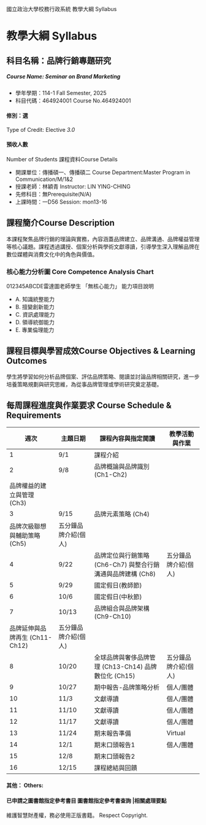 國立政治大學校務行政系統 教學大綱 Syllabus
# 教學大綱 Syllabus
##  科目名稱：品牌行銷專題研究
#####  Course Name: Seminar on Brand Marketing
  * 學年學期：114-1 Fall Semester, 2025 
  * 科目代碼：464924001 Course No.464924001
#### 修別：選
Type of Credit: Elective 
_3.0_
#### 預收人數
Number of Students
課程資料Course Details
  * 開課單位：傳播碩一、傳播碩二 Course Department:Master Program in Communication/M/1&2 
  * 授課老師：林穎青 Instructor: LIN YING-CHING 
  * 先修科目：無Prerequisite(N/A)
  * 上課時間：一D56 Session: mon13-16
##  課程簡介Course Description
本課程聚焦品牌行銷的理論與實務，內容涵蓋品牌建立、品牌溝通、品牌權益管理等核心議題。課程透過講授、個案分析與學術文獻導讀，引導學生深入理解品牌在數位媒體與消費文化中的角色與價值。
###  核心能力分析圖 Core Competence Analysis Chart
012345ABCDE雷達圖老師學生
「無核心能力」 
能力項目說明
  * A. 知識統整能力
  * B. 擅變創新能力
  * C. 資訊處理能力
  * D. 領導統御能力
  * E. 專業倫理能力
##  課程目標與學習成效Course Objectives & Learning Outcomes 
學生將學習如何分析品牌個案、評估品牌策略、閱讀並討論品牌相關研究，進一步培養策略規劃與研究思維，為從事品牌管理或學術研究奠定基礎。
##  每周課程進度與作業要求 Course Schedule & Requirements
週次 |  主題日期 |  課程內容與指定閱讀 |  教學活動與作業  
---|---|---|---  
1 |  9/1 |  課程介紹 |   
2 |  9/8 |  品牌概論與品牌識別 (Ch1-Ch2)  
品牌權益的建立與管理 (Ch3) |   
3 |  9/15 |  品牌元素策略 (Ch4)  
品牌次級聯想與輔助策略 (Ch5) |  五分鐘品牌介紹(個人)  
4 |  9/22 |  品牌定位與行銷策略 (Ch6-Ch7) 與整合行銷溝通與品牌建構 (Ch8) |  五分鐘品牌介紹(個人)  
5 |  9/29 |  國定假日(教師節) |   
6 |  10/6 |  國定假日(中秋節) |   
7 |  10/13 |  品牌組合與品牌架構 (Ch9-Ch10)  
品牌延伸與品牌再生 (Ch11-Ch12) |  五分鐘品牌介紹(個人)  
8 |  10/20 |  全球品牌與奢侈品牌管理 (Ch13-Ch14) 品牌數位化 (Ch15) |  五分鐘品牌介紹(個人)  
9 |  10/27 |  期中報告-品牌策略分析 | 個人/團體  
10 |  11/3 |  文獻導讀 | 個人/團體  
11 |  11/10 |  文獻導讀 | 個人/團體  
12 |  11/17 |  文獻導讀 | 個人/團體  
13 |  11/24 |  期末報告準備 |  Virtual  
14 |  12/1 |  期末口頭報告1 |  個人/團體  
15 |  12/8 |  期末口頭報告2 |   
16 |  12/15 |  課程總結與回饋 |   
####  其他： Others:
####  已申請之圖書館指定參考書目  圖書館指定參考書查詢 |相關處理要點
維護智慧財產權，務必使用正版書籍。 Respect Copyright.